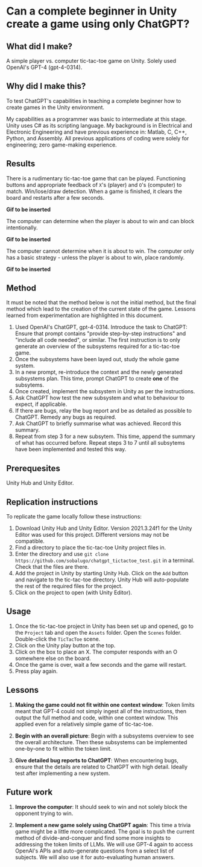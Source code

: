 # Can a complete beginner in Unity create a game using only ChatGPT?

## What did I make?
A simple player vs. computer tic-tac-toe game on Unity. Solely used OpenAI's GPT-4 (gpt-4-0314).

## Why did I make this?
To test ChatGPT's capabilities in teaching a complete beginner how to create games in the Unity environment.

My capabilities as a programmer was basic to intermediate at this stage. Unity uses C# as its scripting language. My background is in Electrical and Electronic Engineering and have previous experience in: Matlab, C, C++, Python, and Assembly. All previous applications of coding were solely for engineering; zero game-making experience.

## Results
There is a rudimentary tic-tac-toe game that can be played. Functioning buttons and appropriate feedback of `X`'s (player) and `O`'s (computer) to match. Win/lose/draw detection. When a game is finished, it clears the board and restarts after a few seconds.

**Gif to be inserted**

The computer can determine when the player is about to win and can block intentionally.

**Gif to be inserted**

The computer cannot determine when it is about to win. The computer only has a basic strategy - unless the player is about to win, place randomly.

**Gif to be inserted**

## Method
It must be noted that the method below is not the initial method, but the final method which lead to the creation of the current state of the game. Lessons learned from experimentation are highlighted in this document.

1. Used OpenAI's ChatGPT, gpt-4-0314. Introduce the task to ChatGPT: Ensure that prompt contains "provide step-by-step instructions" and "include all code needed", or similar. The first instruction is to only generate an overview of the subsystems required for a tic-tac-toe game. 
2. Once the subsystems have been layed out, study the whole game system. 
3. In a new prompt, re-introduce the context and the newly generated subsystems plan. This time, prompt ChatGPT to create **one** of the subsytems.
4. Once created, implement the subsystem in Unity as per the instructions.
5. Ask ChatGPT how test the new subsystem and what to behaviour to expect, if applicable.
6. If there are bugs, relay the bug report and be as detailed as possible to ChatGPT. Remedy any bugs as required.
7. Ask ChatGPT to briefly summarise what was achieved. Record this summary.
8. Repeat from step 3 for a new subsytem. This time, append the summary of what has occurred before. Repeat steps 3 to 7 until all subsytems have been implemented and tested this way.

## Prerequesites
Unity Hub and Unity Editor.

## Replication instructions
To replicate the game locally follow these instructions:
1. Download Unity Hub and Unity Editor. Version 2021.3.24f1 for the Unity Editor was used for this project. Different versions may not be compatible. 
2. Find a directory to place the tic-tac-toe Unity project files in. 
3. Enter the directory and use `git clone https://github.com/sobalugo/chatgpt_tictactoe_test.git` in a terminal. Check that the files are there.
4. Add the project in Unity by starting Unity Hub. Click on the `Add` button and navigate to the tic-tac-toe directory. Unity Hub will auto-populate the rest of the required files for the project.
5. Click on the project to open (with Unity Editor).

## Usage
1. Once the tic-tac-toe project in Unity has been set up and opened, go to the `Project` tab and open the `Assets` folder. Open the `Scenes` folder. Double-click the `TicTacToe` scene.
2. Click on the Unity play button at the top.
3. Click on the box to place an X. The computer responds with an O somewhere else on the board.
4. Once the game is over, wait a few seconds and the game will restart.
5. Press play again.

## Lessons
1. **Making the game could not fit within one context window**: Token limits meant that GPT-4 could not simply ingest all of the instructions, then output the full method and code, within one context window. This applied even for a relatively simple game of tic-tac-toe.

2. **Begin with an overall picture**: Begin with a subsystems overview to see the overall architecture. Then these subsystems can be implemented one-by-one to fit within the token limit.

3. **Give detailed bug reports to ChatGPT**: When encountering bugs, ensure that the details are related to ChatGPT with high detail. Ideally test after implementing a new system.

## Future work
1. **Improve the computer**: It should seek to win and not solely block the opponent trying to win.

2. **Implement a new game solely using ChatGPT again**: This time a trivia game might be a little more complicated. The goal is to push the current method of divide-and-conquer and find some more insights to addressing the token limits of LLMs. We will use GPT-4 again to access OpenAI's APIs and auto-generate questions from a select list of subjects. We will also use it for auto-evaluating human answers.